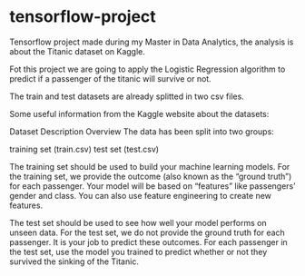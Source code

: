 # tensorflow-project
Tensorflow project made during my Master in Data Analytics, the analysis is about the Titanic dataset on Kaggle.

Fot this project we are going to apply the Logistic Regression algorithm to predict if a passenger of the titanic will survive or not.

The train and test datasets are already splitted in two csv files.

Some useful information from the Kaggle website about the datasets:

Dataset Description
Overview
The data has been split into two groups:

training set (train.csv)
test set (test.csv)

The training set should be used to build your machine learning models. For the training set, we provide the outcome (also known as the “ground truth”) for each passenger. 
Your model will be based on “features” like passengers’ gender and class. You can also use feature engineering to create new features.

The test set should be used to see how well your model performs on unseen data. For the test set, we do not provide the ground truth for each passenger. 
It is your job to predict these outcomes. For each passenger in the test set, use the model you trained to predict whether or not they survived the sinking of the Titanic.
